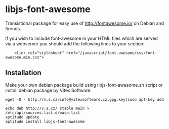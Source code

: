 libjs-font-awesome
==========

Transistional package for easy use of http://fontawesome.io/
on Debian and firends.

If you wish to include font-awesome in your HTML files which are served
via a webserver you should add the following lines to your <HEAD>
section:

        <link rel="stylesheet" href="/javascript/font-awesome/css/font-awesome.min.css">

Installation
------------
Make your own debian package build using libjs-font-awesome.sh script or install
debian package by Vitex Software:

    wget -O - http://v.s.cz/info@vitexsoftware.cz.gpg.key|sudo apt-key add -
    echo deb http://v.s.cz/ stable main > /etc/apt/sources.list.d/ease.list
    aptitude update
    aptitude install libjs-font-awesome


